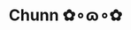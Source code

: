 ---
layout: album_gallery
resource: instagram
title: "Chunn ✿∘ɷ∘✿"
description: "Instagram albums of Chunn ✿∘ɷ∘✿</br>. Username: ngocxx.12"
active: gallery
images:
- image_path: /ngocxx.12/-1/20230607_095236_351828052_732664765526240_6981526512165109677_n.jpg
  gallery-folder: /gallery/ngocxx.12/-1/
  gallery-name: -1
  gallery-date: April 2025
- image_path: /ngocxx.12/0/20221213_180829_319647988_710539690276168_2370727760536596878_n.jpg
  gallery-folder: /gallery/ngocxx.12/0/
  gallery-name: 0
  gallery-date: April 2025
- image_path: /ngocxx.12/1/20250321_202214_484318176_18392535322128170_1632962416267613059_n.jpg
  gallery-folder: /gallery/ngocxx.12/1/
  gallery-name: 1
  gallery-date: April 2025
- image_path: /ngocxx.12/2/20241213_164841_470031168_1318534632929019_5802323981155625321_n.jpg
  gallery-folder: /gallery/ngocxx.12/2/
  gallery-name: 2
  gallery-date: April 2025
- image_path: /ngocxx.12/satin/20231213_134205_410348767_18322466473128170_3255843587164757816_n.jpg
  gallery-folder: /gallery/ngocxx.12/satin/
  gallery-name: satin
  gallery-date: April 2025
- image_path: /ngocxx.12/somi/20241002_095321_461798578_8188732764579318_1339298040871952708_n.jpg
  gallery-folder: /gallery/ngocxx.12/somi/
  gallery-name: somi
  gallery-date: April 2025
---